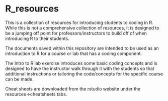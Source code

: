# R_resources
This is a collection of resources for introducing students to coding in R. While this is not a comprehensive collection of 
resources, it is designed to be a jumping off point for professors/instructors to build off of when introducing R to 
their students. 

The documents saved within this repository are intended to be used as an introduction to R for a course or lab that has
a coding component.

The Intro to R lab exercise introduces some basic coding concepts and is designed to have the instructor walk through it
with the students so that additional instructions or tailoring the code/concepts for the specific course can be made.

Cheat sheets are downloaded from the rstudio website under the resources->cheatsheets tabs.

